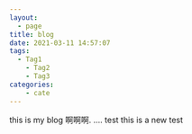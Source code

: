 ```yaml
---
layout:
  - page
title: blog
date: 2021-03-11 14:57:07
tags:
  - Tag1
	- Tag2
	- Tag3
categories: 
	- cate
---
```


this is my blog
啊啊啊.
....
test
this is a new test
